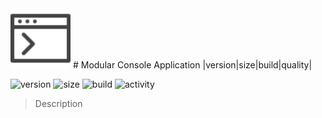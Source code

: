 <img src="icon.png" alt="icon" style="zoom:150%;" />
# Modular Console Application
|version|size|build|quality|

![version](https://img.shields.io/github/v/release/andreykarinskiy/ModularConsoleApplication?include_prereleases)
![size](https://img.shields.io/github/languages/code-size/andreykarinskiy/ModularConsoleApplication)
![build](https://github.com/andreykarinskiy/ModularConsoleApplication/workflows/build/badge.svg?branch=master)
![activity](https://img.shields.io/github/last-commit/andreykarinskiy/ModularConsoleApplication)

> Description
